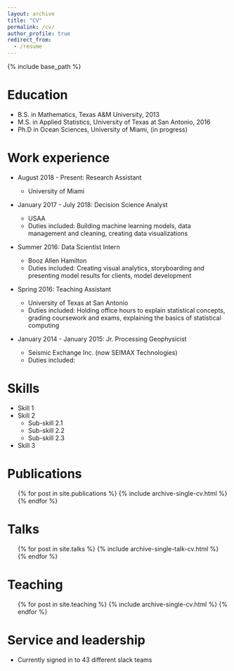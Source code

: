 ```yaml
---
layout: archive
title: "CV"
permalink: /cv/
author_profile: true
redirect_from:
  - /resume
---
```


{% include base_path %}

Education
======
* B.S. in Mathematics, Texas A&M University, 2013
* M.S. in Applied Statistics, University of Texas at San Antonio, 2016
* Ph.D in Ocean Sciences, University of Miami, (in progress)

Work experience
======
* August 2018 - Present: Research Assistant
  * University of Miami
  <!--* Duties include: Tagging issues -->
  <!--* Supervisor: Professor Hans Graber -->

* January 2017 - July 2018: Decision Science Analyst
  * USAA
  * Duties included: Building machine learning models, data management and cleaning, creating data visualizations
  <!--* Supervisor: Oana Nordvall -->

* Summer 2016: Data Scientist Intern
  * Booz Allen Hamilton
  * Duties included: Creating visual analytics, storyboarding and presenting model results for clients, model development
  
* Spring 2016: Teaching Assistant
  * University of Texas at San Antonio
  * Duties included: Holding office hours to explain statistical concepts, grading coursework and exams, explaining the basics of statistical computing
  
* January 2014 - January 2015: Jr. Processing Geophysicist
  * Seismic Exchange Inc. (now SEIMAX Technologies)
  * Duties included: 

Skills
======
* Skill 1
* Skill 2
  * Sub-skill 2.1
  * Sub-skill 2.2
  * Sub-skill 2.3
* Skill 3

Publications
======
  <ul>{% for post in site.publications %}
    {% include archive-single-cv.html %}
  {% endfor %}</ul>
  
Talks
======
  <ul>{% for post in site.talks %}
    {% include archive-single-talk-cv.html %}
  {% endfor %}</ul>
  
Teaching
======
  <ul>{% for post in site.teaching %}
    {% include archive-single-cv.html %}
  {% endfor %}</ul>
  
Service and leadership
======
* Currently signed in to 43 different slack teams
